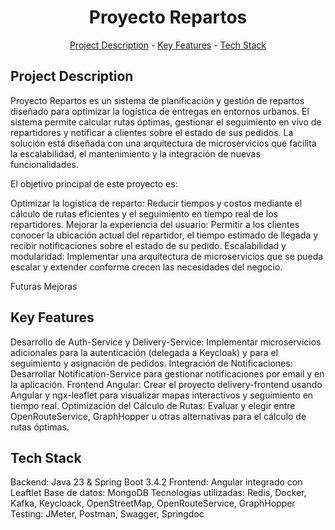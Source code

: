 <h1 align="center">Proyecto Repartos</h1>
<p align="center"><a href="#project-description">Project Description</a> - <a href="#key-features">Key Features</a> - <a href="#technology-stack">Tech Stack</a></p>

## Project Description

Proyecto Repartos es un sistema de planificación y gestión de repartos diseñado para optimizar la logística de entregas en entornos urbanos. El sistema permite calcular rutas óptimas, gestionar el seguimiento en vivo de repartidores y notificar a clientes sobre el estado de sus pedidos. La solución está diseñada con una arquitectura de microservicios que facilita la escalabilidad, el mantenimiento y la integración de nuevas funcionalidades.

El objetivo principal de este proyecto es:

Optimizar la logística de reparto: Reducir tiempos y costos mediante el cálculo de rutas eficientes y el seguimiento en tiempo real de los repartidores. Mejorar la experiencia del usuario: Permitir a los clientes conocer la ubicación actual del repartidor, el tiempo estimado de llegada y recibir notificaciones sobre el estado de su pedido. Escalabilidad y modularidad: Implementar una arquitectura de microservicios que se pueda escalar y extender conforme crecen las necesidades del negocio.

Futuras Mejoras

## Key Features

Desarrollo de Auth-Service y Delivery-Service: Implementar microservicios adicionales para la autenticación (delegada a Keycloak) y para el seguimiento y asignación de pedidos. Integración de Notificaciones: Desarrollar Notification-Service para gestionar notificaciones por email y en la aplicación. Frontend Angular: Crear el proyecto delivery-frontend usando Angular y ngx-leaflet para visualizar mapas interactivos y seguimiento en tiempo real. Optimización del Cálculo de Rutas: Evaluar y elegir entre OpenRouteService, GraphHopper u otras alternativas para el cálculo de rutas óptimas.

## Tech Stack

Backend: Java 23 & Spring Boot 3.4.2 Frontend: Angular integrado con Leaftlet Base de datos: MongoDB Tecnologías utilizadas: Redis, Docker, Kafka, Keycloack, OpenStreetMap, OpenRouteService, GraphHopper Testing: JMeter, Postman, Swagger, Springdoc
